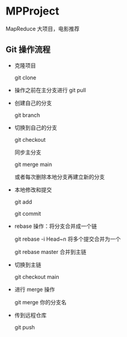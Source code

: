 # MPProject
MapReduce 大项目，电影推荐

## Git 操作流程

* 克隆项目

  git clone

* 操作之前在主分支进行 git pull

* 创建自己的分支

  git branch

* 切换到自己的分支

  git checkout

  同步主分支

  git merge main

  或者每次删除本地分支再建立新的分支

* 本地修改和提交

  git add

  git commit

* rebase 操作：将分支合并成一个链

  git rebase -i Head~n    将多个提交合并为一个

  git rebase master  合并到主链

* 切换到主链

  git checkout main

* 进行 merge 操作

  git merge 你的分支名

* 传到远程仓库

  git push